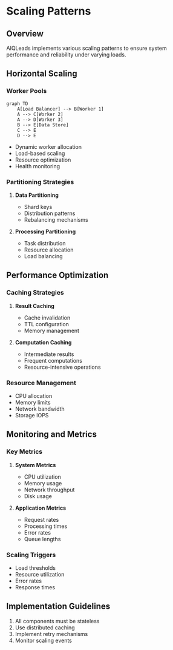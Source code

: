 # Scaling Patterns

## Overview

AIQLeads implements various scaling patterns to ensure system performance and reliability under varying loads.

## Horizontal Scaling

### Worker Pools

```mermaid
graph TD
    A[Load Balancer] --> B[Worker 1]
    A --> C[Worker 2]
    A --> D[Worker 3]
    B --> E[Data Store]
    C --> E
    D --> E
```

- Dynamic worker allocation
- Load-based scaling
- Resource optimization
- Health monitoring

### Partitioning Strategies

1. **Data Partitioning**
   - Shard keys
   - Distribution patterns
   - Rebalancing mechanisms

2. **Processing Partitioning**
   - Task distribution
   - Resource allocation
   - Load balancing

## Performance Optimization

### Caching Strategies

1. **Result Caching**
   - Cache invalidation
   - TTL configuration
   - Memory management

2. **Computation Caching**
   - Intermediate results
   - Frequent computations
   - Resource-intensive operations

### Resource Management

- CPU allocation
- Memory limits
- Network bandwidth
- Storage IOPS

## Monitoring and Metrics

### Key Metrics

1. **System Metrics**
   - CPU utilization
   - Memory usage
   - Network throughput
   - Disk usage

2. **Application Metrics**
   - Request rates
   - Processing times
   - Error rates
   - Queue lengths

### Scaling Triggers

- Load thresholds
- Resource utilization
- Error rates
- Response times

## Implementation Guidelines

1. All components must be stateless
2. Use distributed caching
3. Implement retry mechanisms
4. Monitor scaling events
